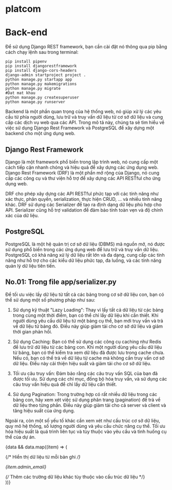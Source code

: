 # platcom

# Back-end

Để sử dụng Django REST framework, bạn cần cài đặt nó thông qua pip bằng cách chạy lệnh sau trong terminal:

```
pip install pipenv
pip install djangorestframework
pip install django-cors-headers
django-admin startproject project .
python manage.py startapp app
python manage.py makemigrations
python manage.py migrate
#Dat mat khau
python manage.py createsuperuser
python manage.py runserver

```

Backend là một phần quan trọng của hệ thống web, nó giúp xử lý các yêu cầu từ phía người dùng, lưu trữ và truy vấn dữ liệu từ cơ sở dữ liệu và cung cấp các dịch vụ web qua các API. Trong mô tả này, chúng ta sẽ tìm hiểu về việc sử dụng Django Rest Framework và PostgreSQL để xây dựng một backend cho một ứng dụng web.

## **Django Rest Framework**

Django là một framework phổ biến trong lập trình web, nó cung cấp một cách tiếp cận nhanh chóng và hiệu quả để xây dựng các ứng dụng web. Django Rest Framework (DRF) là một phần mở rộng của Django, nó cung cấp các công cụ và thư viện hỗ trợ để xây dựng các API RESTful cho ứng dụng web.

DRF cho phép xây dựng các API RESTful phức tạp với các tính năng như xác thực, phân quyền, serialization, thực hiện CRUD, … và nhiều tính năng khác. DRF sử dụng các Serializer để tạo ra định dạng dữ liệu phù hợp cho API. Serializer cũng hỗ trợ validation để đảm bảo tính toàn vẹn và độ chính xác của dữ liệu.

## **PostgreSQL**

PostgreSQL là một hệ quản trị cơ sở dữ liệu (DBMS) mã nguồn mở, nó được sử dụng phổ biến trong các ứng dụng web để lưu trữ và truy vấn dữ liệu. PostgreSQL có khả năng xử lý dữ liệu rất lớn và đa dạng, cung cấp các tính năng như hỗ trợ cho các kiểu dữ liệu phức tạp, đa luồng, và các tính năng quản lý dữ liệu tiên tiến.




## No.01:  Trong file app/serializer.py
Để tối ưu việc lấy dữ liệu từ tất cả các bảng trong cơ sở dữ liệu con, bạn có thể sử dụng một số phương pháp như sau:

1. Sử dụng kỹ thuật "Lazy Loading": Thay vì lấy tất cả dữ liệu từ các bảng trong cùng một thời điểm, bạn có thể chỉ lấy dữ liệu khi cần thiết. Khi người dùng yêu cầu dữ liệu từ một bảng cụ thể, bạn mới truy vấn và trả về dữ liệu từ bảng đó. Điều này giúp giảm tải cho cơ sở dữ liệu và giảm thời gian phản hồi.

2. Sử dụng Caching: Bạn có thể sử dụng các công cụ caching như Redis để lưu trữ dữ liệu từ các bảng con. Khi một người dùng yêu cầu dữ liệu từ bảng, bạn có thể kiểm tra xem dữ liệu đã được lưu trong cache chưa. Nếu có, bạn có thể trả về dữ liệu từ cache mà không cần truy vấn cơ sở dữ liệu. Điều này cải thiện hiệu suất và giảm tải cho cơ sở dữ liệu.

3. Tối ưu câu truy vấn: Đảm bảo rằng các câu truy vấn SQL của bạn đã được tối ưu. Sử dụng các chỉ mục, đồng bộ hóa truy vấn, và sử dụng các câu truy vấn hiệu quả để chỉ lấy dữ liệu cần thiết.

4. Sử dụng Pagination: Trong trường hợp có rất nhiều dữ liệu trong các bảng con, hãy xem xét việc sử dụng phân trang (pagination) để trả về dữ liệu theo từng phần. Điều này giúp giảm tải cho cả server và client và tăng hiệu suất của ứng dụng.

Ngoài ra, còn một số yếu tố khác cần xem xét như cấu trúc cơ sở dữ liệu, quy mô hệ thống, số lượng người dùng và yêu cầu chức năng cụ thể. Tối ưu hóa hiệu suất là quá trình liên tục và tùy thuộc vào yêu cầu và tình huống cụ thể của dự án.




 {data &&
        data.map((item) => (
          <div key={item.id}>
            {/* Hiển thị dữ liệu từ mỗi bản ghi */}
            <p>{item.admin_email}</p>
            {/* Thêm các trường dữ liệu khác tùy thuộc vào cấu trúc dữ liệu */}
          </div>
        ))}


